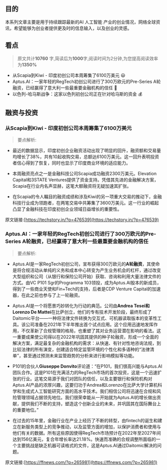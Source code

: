 

## 目的
本系列文章主要是用于持续跟踪最新的AI 人工智能 产业的创业情况，网络全球资讯，希望能够为创业者提供更及时的信息输入，以及创业的灵感。
## 看点
> 原文共计**10760** 字,简读后为**1000**字,阅读时间为2分钟,为您提高阅读效率为**1350%**


- 从Scapia到Kiwi - 印度初创公司本周筹集了6100万美元 😃
- Aptus.AI：一家年轻的RegTech初创公司进行了300万欧元的Pre-Series A轮融资，已经赢得了意大利一些最重要金融机构的信任 💼
- 以色列-哈马斯战争：这家以色列初创公司正在针对哈马斯的资金 💰


## 融资与投资

### 从Scapia到Kiwi - 印度初创公司本周筹集了6100万美元 

> 要点解析:

- 最近的数据显示，印度初创企业融资活动出现了明显的回升，融资额和交易量均增长了38%，共有10起收购交易，总额达6100万美元。这一回升表明投资者信心得到了恢复，同时也显示了印度商业环境的适应能力。

- 本周融资亮点之一是金融科技公司Scapia成功融资2300万美元。Elevation Capital和3STATE Ventures提供了资金支持。凭借其先进的金融解决方案，Scapia在行业内名声显赫，这笔大额融资将无疑加速其扩张。

- 在Scapia的令人瞩目的融资成绩和涉及Kiwi的另一项重大交易的推动下，金融科技行业成为领跑者，在两笔交易中共筹集了3600万美元。这一行业的崛起凸显了金融科技在印度初创企业领域日益增长的重要性。

原文链接:[https://techstory.in/?p=476539](https://techstory.in/?p=476539)

### Aptus.AI：一家年轻的RegTech初创公司进行了300万欧元的Pre-Series A轮融资，已经赢得了意大利一些最重要金融机构的信任 

> 要点解析:

- Aptus.AI是一家RegTech初创公司，宣布获得300万欧元的**A轮融资**，其使命是将合规活动从单纯的义务和成本中心转变为产生业务机会的杠杆，通过改变大型组织和公司（从银行和保险公司开始）获取、咨询和利用大量法律文件的方式。由VC P101 Sgr的Programma 103领投，成为Aptus.AI股本的新成员，得到了一些商业天使和Fin+Tech的支持，后者是CDP Venture Capital的加速器，在此之前也参与了上一轮融资。

- Aptus.AI是一个将愿景巧妙转化为行动的典范。公司由**Andrea Tesei和Lorenzo De Mattei**在比萨创立，他们的专有技术开发阶段，最终形成了Daitomic平台——一种将法律文件转换为交互式、可机器读取版本的变革性工具。该公司准备在2021年下半年推出首个试点应用。这个应用迅速地发挥作用，不仅革新了合规管理的格局，也重塑了其对业务运营潜在影响的看法。这一重要成果使公司得以在2022年巩固其提供的种子轮融资，形成一个全面的解决方案，满足最复杂的金融机构的需求：从快速、有针对性地咨询法规，到比较法律的所有演变，创建适合特定监管环境的个性化和多语种的“法律清单”，甚至通过预测未来监管趋势的分析来进行影响模拟等功能。

- P101的合伙人**Giuseppe Donvito**评论道：“在P101，我们很高兴能与Aptus.AI团队合作。这是P101在充满活力的RegTech市场的首次投资，这是一个迅速扩张的行业。这笔交易源于我们对团队的信任，以及主要银行和保险机构对Aptus.AI产品的浓厚兴趣，这要归功于Andrea和Lorenzo在比萨大学计算机科学和生成式人工智能研究方面的高水平技术。我们相信公司将迅速在合规和风险管理领域占据领先地位。我们很荣幸能从一开始就为Aptus.AI的增长做出贡献，提供我们不断的支持，塑造这个创新企业的未来，并巩固其在国际舞台上的重要地位。”

- 在过去的15年里，金融行业在产业上经历了不断的转型，由fintech的诞生和建立在新服务类型上的竞争推动，以及监管方面的增加，以保护消费者和使用与他们有关的数据。所有这些原因使得RegTech市场预计在2022年至2027年间达到156亿美元，复合年增长率达21.18%。快速而准确的合规调整所面临的一个主要挑战是缺乏机器可读格式的文件，这是Aptus.AI通过Daitomic解决的问题。

原文链接:[https://ffnews.com/?p=265981](https://ffnews.com/?p=265981)

